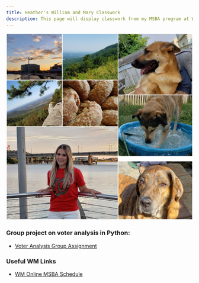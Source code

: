 ```yaml
---
title: Heather's William and Mary Classwork
description: This page will display classwork from my MSBA program at William and Mary.
---
```


![My Picture](/pics/HNovak.jpg)

### Group project on voter analysis in Python:

- [Voter Analysis Group Assignment](/timeseries/index.md)

### Useful WM Links
- [WM Online MSBA Schedule](https://www.wm.edu/offices/registrar/calendarsandexams/schoolofbusiness/index.php#omsba)
